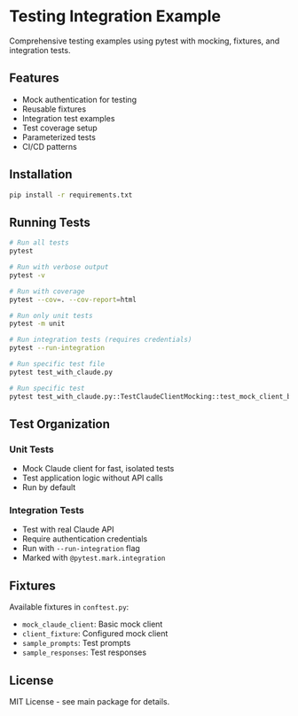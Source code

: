 # Testing Integration Example

Comprehensive testing examples using pytest with mocking, fixtures, and integration tests.

## Features

- Mock authentication for testing
- Reusable fixtures
- Integration test examples
- Test coverage setup
- Parameterized tests
- CI/CD patterns

## Installation

```bash
pip install -r requirements.txt
```

## Running Tests

```bash
# Run all tests
pytest

# Run with verbose output
pytest -v

# Run with coverage
pytest --cov=. --cov-report=html

# Run only unit tests
pytest -m unit

# Run integration tests (requires credentials)
pytest --run-integration

# Run specific test file
pytest test_with_claude.py

# Run specific test
pytest test_with_claude.py::TestClaudeClientMocking::test_mock_client_basic
```

## Test Organization

### Unit Tests
- Mock Claude client for fast, isolated tests
- Test application logic without API calls
- Run by default

### Integration Tests
- Test with real Claude API
- Require authentication credentials
- Run with `--run-integration` flag
- Marked with `@pytest.mark.integration`

## Fixtures

Available fixtures in `conftest.py`:
- `mock_claude_client`: Basic mock client
- `client_fixture`: Configured mock client
- `sample_prompts`: Test prompts
- `sample_responses`: Test responses

## License

MIT License - see main package for details.
